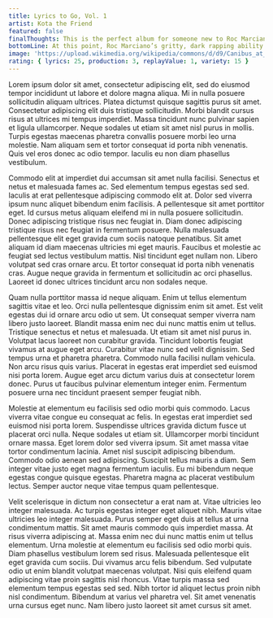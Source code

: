 ```yaml
---
title: Lyrics to Go, Vol. 1
artist: Kota the Friend
featured: false
finalThoughts: This is the perfect album for someone new to Roc Marciano. He showcases his masterful ability to write seemingly perfect verses where every syllable is placed exactly where it should be while also keeping the album short enough to digest everything easily. It’s braggadocious, smooth and also aggressive but in an elegant way. This album might not be everyone’s taste because it’s somewhat repetitive and contains densely lyrical verses, but his core fans and hip hop heads come away with another gem to add to their rotation.
bottomLine: At this point, Roc Marciano’s gritty, dark rapping ability should be unquestioned and he delivers another gem to add to his already impressive catalog. His technical writing skills are right up there with the elites of hip hop.
image: 'https://upload.wikimedia.org/wikipedia/commons/d/d9/Canibus_at_Amager_Bio_4.jpg'
rating: { lyrics: 25, production: 3, replayValue: 1, variety: 15 }
---
```


Lorem ipsum dolor sit amet, consectetur adipiscing elit, sed do eiusmod tempor incididunt ut labore et dolore magna aliqua. Mi in nulla posuere sollicitudin aliquam ultrices. Platea dictumst quisque sagittis purus sit amet. Consectetur adipiscing elit duis tristique sollicitudin. Morbi blandit cursus risus at ultrices mi tempus imperdiet. Massa tincidunt nunc pulvinar sapien et ligula ullamcorper. Neque sodales ut etiam sit amet nisl purus in mollis. Turpis egestas maecenas pharetra convallis posuere morbi leo urna molestie. Nam aliquam sem et tortor consequat id porta nibh venenatis. Quis vel eros donec ac odio tempor. Iaculis eu non diam phasellus vestibulum.

Commodo elit at imperdiet dui accumsan sit amet nulla facilisi. Senectus et netus et malesuada fames ac. Sed elementum tempus egestas sed sed. Iaculis at erat pellentesque adipiscing commodo elit at. Dolor sed viverra ipsum nunc aliquet bibendum enim facilisis. A pellentesque sit amet porttitor eget. Id cursus metus aliquam eleifend mi in nulla posuere sollicitudin. Donec adipiscing tristique risus nec feugiat in. Diam donec adipiscing tristique risus nec feugiat in fermentum posuere. Nulla malesuada pellentesque elit eget gravida cum sociis natoque penatibus. Sit amet aliquam id diam maecenas ultricies mi eget mauris. Faucibus et molestie ac feugiat sed lectus vestibulum mattis. Nisl tincidunt eget nullam non. Libero volutpat sed cras ornare arcu. Et tortor consequat id porta nibh venenatis cras. Augue neque gravida in fermentum et sollicitudin ac orci phasellus. Laoreet id donec ultrices tincidunt arcu non sodales neque.

Quam nulla porttitor massa id neque aliquam. Enim ut tellus elementum sagittis vitae et leo. Orci nulla pellentesque dignissim enim sit amet. Est velit egestas dui id ornare arcu odio ut sem. Ut consequat semper viverra nam libero justo laoreet. Blandit massa enim nec dui nunc mattis enim ut tellus. Tristique senectus et netus et malesuada. Ut etiam sit amet nisl purus in. Volutpat lacus laoreet non curabitur gravida. Tincidunt lobortis feugiat vivamus at augue eget arcu. Curabitur vitae nunc sed velit dignissim. Sed tempus urna et pharetra pharetra. Commodo nulla facilisi nullam vehicula. Non arcu risus quis varius. Placerat in egestas erat imperdiet sed euismod nisi porta lorem. Augue eget arcu dictum varius duis at consectetur lorem donec. Purus ut faucibus pulvinar elementum integer enim. Fermentum posuere urna nec tincidunt praesent semper feugiat nibh.

Molestie at elementum eu facilisis sed odio morbi quis commodo. Lacus viverra vitae congue eu consequat ac felis. In egestas erat imperdiet sed euismod nisi porta lorem. Suspendisse ultrices gravida dictum fusce ut placerat orci nulla. Neque sodales ut etiam sit. Ullamcorper morbi tincidunt ornare massa. Eget lorem dolor sed viverra ipsum. Sit amet massa vitae tortor condimentum lacinia. Amet nisl suscipit adipiscing bibendum. Commodo odio aenean sed adipiscing. Suscipit tellus mauris a diam. Sem integer vitae justo eget magna fermentum iaculis. Eu mi bibendum neque egestas congue quisque egestas. Pharetra magna ac placerat vestibulum lectus. Semper auctor neque vitae tempus quam pellentesque.

Velit scelerisque in dictum non consectetur a erat nam at. Vitae ultricies leo integer malesuada. Ac turpis egestas integer eget aliquet nibh. Mauris vitae ultricies leo integer malesuada. Purus semper eget duis at tellus at urna condimentum mattis. Sit amet mauris commodo quis imperdiet massa. At risus viverra adipiscing at. Massa enim nec dui nunc mattis enim ut tellus elementum. Urna molestie at elementum eu facilisis sed odio morbi quis. Diam phasellus vestibulum lorem sed risus. Malesuada pellentesque elit eget gravida cum sociis. Dui vivamus arcu felis bibendum. Sed vulputate odio ut enim blandit volutpat maecenas volutpat. Nisi quis eleifend quam adipiscing vitae proin sagittis nisl rhoncus. Vitae turpis massa sed elementum tempus egestas sed sed. Nibh tortor id aliquet lectus proin nibh nisl condimentum. Bibendum at varius vel pharetra vel. Sit amet venenatis urna cursus eget nunc. Nam libero justo laoreet sit amet cursus sit amet.
